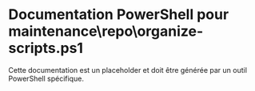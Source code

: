 # Documentation PowerShell pour maintenance\repo\organize-scripts.ps1

Cette documentation est un placeholder et doit être générée par un outil PowerShell spécifique.
